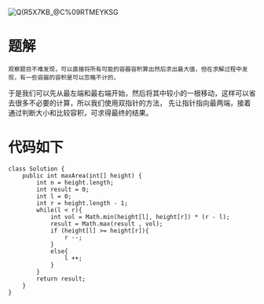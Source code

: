 ![Q(R5X7KB_@C%09RTMEYKSG](https://user-images.githubusercontent.com/105974183/196086879-97c6e77d-aec6-4ef8-a62d-a46d27aaed9f.png)
# 题解
    观察题目不难发现，可以直接将所有可能的容器容积算出然后求出最大值，但在求解过程中发现，有一些容器的容积是可以忽略不计的，
于是我们可以先从最左端和最右端开始，然后将其中较小的一根移动，这样可以省去很多不必要的计算，所以我们使用双指针的方法，
先让指针指向最两端，接着通过判断大小和比较容积，可求得最终的结果。
# 代码如下
```
class Solution {
    public int maxArea(int[] height) {
        int n = height.length;
        int result = 0;
        int l = 0;
        int r = height.length - 1;
        while(l < r){
            int vol = Math.min(height[l], height[r]) * (r - l);
            result = Math.max(result , vol);
            if (height[l] >= height[r]){
                r --;
            }
            else{
                l ++;
            }
        }
        return result;
    }
}

```
